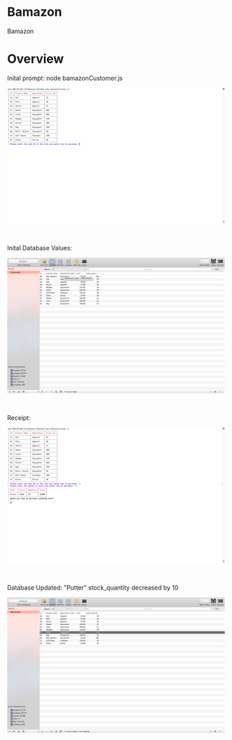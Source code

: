 # Bamazon
Bamazon

<h1>Overview</h1>

Inital prompt:  node bamazonCustomer.js

![prompt](images/prompt.png)

<br>

Inital Database Values:  

![concert](images/initial.png)

<br>

Receipt:  

![receipt](images/receipt.png)

<br>

Database Updated: "Putter" stock_quantity decreased by 10 

![change](images/sql-change.png)

<br>

